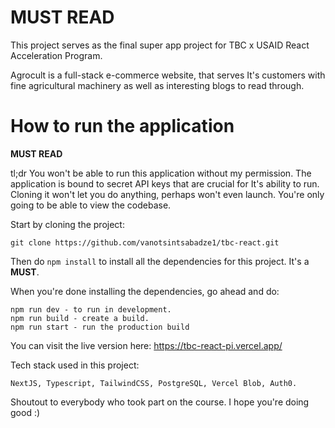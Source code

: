 # MUST READ

This project serves as the final super app project for TBC x USAID React Acceleration Program. 


Agrocult is a full-stack e-commerce website, that serves It's customers with fine agricultural machinery as well as interesting blogs to read through.


# How to run the application

**MUST READ**

tl;dr You won't be able to run this application without my permission.
The application is bound to secret API keys that are crucial for It's ability to run. Cloning it won't let you do anything, perhaps won't even launch. You're only going to be able to view the codebase.


Start by cloning the project:
```
git clone https://github.com/vanotsintsabadze1/tbc-react.git
```
Then do `npm install` to install all the dependencies for this project. It's a **MUST**.

When you're done installing the dependencies, go ahead and do:
```
npm run dev - to run in development.
npm run build - create a build.
npm run start - run the production build
```

You can visit the live version here: https://tbc-react-pi.vercel.app/

Tech stack used in this project:
```
NextJS, Typescript, TailwindCSS, PostgreSQL, Vercel Blob, Auth0. 
```

Shoutout to everybody who took part on the course. 
I hope you're doing good :)

